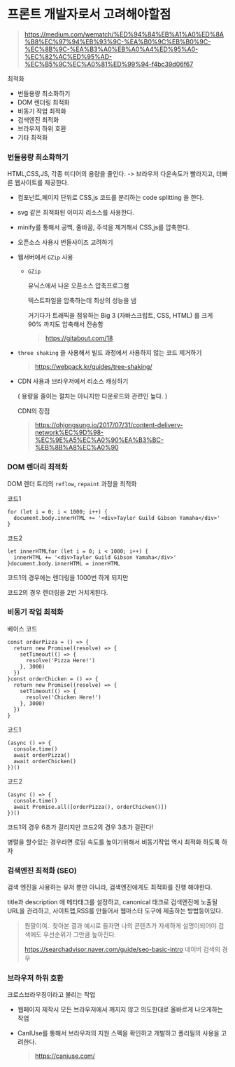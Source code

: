 # 프론트 개발자로서 고려해야할점

> https://medium.com/wematch/%ED%94%84%EB%A1%A0%ED%8A%B8%EC%97%94%EB%93%9C-%EA%B0%9C%EB%B0%9C-%EC%8B%9C-%EA%B3%A0%EB%A0%A4%ED%95%A0-%EC%82%AC%ED%95%AD-%EC%B5%9C%EC%A0%81%ED%99%94-f4bc39d06f67

최적화

- 번들용량 최소화하기
- DOM 렌더링 최적화
- 비동기 작업 최적화
- 검색엔진 최적화
- 브라우저 하위 호환
- 기타 최적화



### 번들용량 최소화하기

HTML,CSS,JS, 각종 미디어의 용량을 줄인다.     -> 브라우저 다운속도가 빨라지고, 더빠른 웹사이트를 제공한다.

- 컴포넌트,페이지 단위로 CSS,js 코드를 분리하는 code splitting 을 한다.

- svg 같은 최적화된 이미지 리소스를 사용한다.

- minify를 통해서 공백, 줄바꿈, 주석을 제거해서 CSS,js를 압축한다.

- 오픈소스 사용시 번들사이즈 고려하기

- 웹서버에서 `GZip` 사용

  - `GZip`

    유닉스에서 나온 오픈소스 압축프로그램

    텍스트파일을 압축하는데 최상의 성능을 냄

    거기다가 트래픽을 점유하는 Big 3 (자바스크립트, CSS, HTML) 를 크게 90% 까지도 압축해서 전송함

    > https://gitabout.com/18

- `three shaking` 을 사용해서 빌드 과정에서 사용하지 않는 코드 제거하기

  > https://webpack.kr/guides/tree-shaking/

- CDN 사용과 브라우저에서 리소스 캐싱하기 

  ( 용량을 줄이는 절차는 아니지만 다운로드와 관련인 높다. )

  CDN의 장점

  > https://ohjongsung.io/2017/07/31/content-delivery-network%EC%9D%98-%EC%9E%A5%EC%A0%90%EA%B3%BC-%EB%8B%A8%EC%A0%90



### DOM 렌더리 최적화

DOM 렌더 트리의 `reflow`, `repaint` 과정을 최적화

코드1

```
for (let i = 0; i < 1000; i++) {
  document.body.innerHTML += '<div>Taylor Guild Gibson Yamaha</div>'
}
```

코드2

```
let innerHTMLfor (let i = 0; i < 1000; i++) {
  innerHTML += '<div>Taylor Guild Gibson Yamaha</div>'
}document.body.innerHTML = innerHTML
```

코드1의 경우에는 렌더링을 1000번 하게 되지만

코드2의 경우 렌더링을 2번 거치게된다.



### 비동기 작업 최적화

베이스 코드

```
const orderPizza = () => {
  return new Promise((resolve) => {
    setTimeout(() => {
      resolve('Pizza Here!')
    }, 3000)
  })
}const orderChicken = () => {
  return new Promise((resolve) => {
    setTimeout(() => {
      resolve('Chicken Here!')
    }, 3000)
  })
}
```



코드1

```
(async () => {
  console.time()
  await orderPizza()
  await orderChicken()
})()
```

코드2

```
(async () => {
  console.time()
  await Promise.all([orderPizza(), orderChicken()])
})()
```



코드1의 경우 6초가 걸리지만 코드2의 경우 3초가 걸린다!

병렬을 할수있는 경우라면 로딩 속도를 높이기위해서 비동기작업 역시 최적화 하도록 하자 



### 검색엔진 최적화 (SEO)

검색 엔진을 사용하는 유저 뿐만 아니라, 검색엔진에게도 최적화를 진행 해야한다.

title과 description 에 메타태그를 설정하고, canonical 태크로 검색엔진에 노출될 URL을 관리하고, 사이트맵,RSS를 만들어서 웹마스터 도구에 제출하는 방법등이있다.

> 뭔말이여.. 찾아본 결과 예시로 들자면 나의 콘텐츠가 자세하게 설명이되어야 검색에도 우선순위가 그만큼 높아진다.
>
> https://searchadvisor.naver.com/guide/seo-basic-intro 네이버 검색의 경우



### 브라우저 하위 호환

크로스브라우징이라고 불리는 작업

- 웹페이지 제작시 모든 브라우저에서 깨지지 않고 의도한대로 올바르게 나오게하는 작업

- CanIUse를 통해서 브라우저의 지원 스펙을 확인하고 개발하고 폴리필의 사용을 고려한다.

  > https://caniuse.com/

